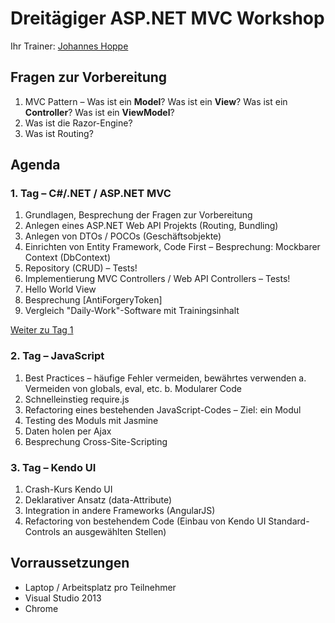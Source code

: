 # Dreitägiger ASP.NET MVC Workshop
Ihr Trainer: [Johannes Hoppe](http://www.haushoppe-its.de)

## Fragen zur Vorbereitung

1. MVC Pattern – Was ist ein **Model**? Was ist ein **View**? Was ist ein **Controller**? Was ist ein **ViewModel**?
2. Was ist die Razor-Engine?
3. Was ist Routing?

## Agenda

### 1. Tag – C#/.NET / ASP.NET MVC
1. Grundlagen, Besprechung der Fragen zur Vorbereitung
2. Anlegen eines ASP.NET Web API Projekts (Routing, Bundling)
3. Anlegen von DTOs / POCOs (Geschäftsobjekte)
4. Einrichten von Entity Framework, Code First – Besprechung: Mockbarer Context (DbContext)
5. Repository (CRUD) – Tests!
6. Implementierung MVC Controllers / Web API Controllers – Tests!
7. Hello World View
8. Besprechung [AntiForgeryToken]
9. Vergleich "Daily-Work"-Software mit Trainingsinhalt

[Weiter zu Tag 1](Tag_1.md)


### 2. Tag – JavaScript
1. Best Practices – häufige Fehler vermeiden, bewährtes verwenden
    a. Vermeiden von globals, eval, etc. 
    b. Modularer Code
2. Schnelleinstieg require.js
3. Refactoring eines bestehenden JavaScript-Codes – Ziel: ein Modul
4. Testing des Moduls mit Jasmine
5. Daten holen per Ajax
6. Besprechung Cross-Site-Scripting


### 3. Tag – Kendo UI
1. Crash-Kurs Kendo UI
2. Deklarativer Ansatz (data-Attribute)
3. Integration in andere Frameworks (AngularJS)
3. Refactoring von bestehendem Code (Einbau von Kendo UI Standard-Controls an ausgewählten Stellen)

## Vorraussetzungen

- Laptop / Arbeitsplatz pro Teilnehmer
- Visual Studio 2013
- Chrome